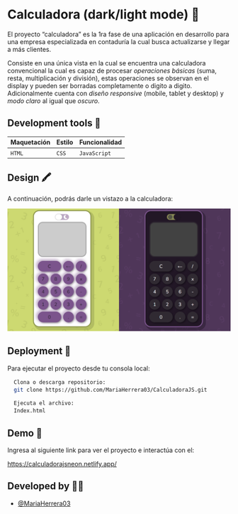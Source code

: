 
# Calculadora (dark/light mode) 📇

El proyecto “calculadora” es la 1ra fase de una aplicación en desarrollo para una empresa especializada en contaduría la cual busca actualizarse y llegar a más clientes.

Consiste en una única vista en la cual se encuentra una calculadora convencional la cual es capaz de procesar *operaciones básicas* (suma, resta, multiplicación y división), estas operaciones se observan en el display y pueden ser borradas completamente o digito a digito. Adicionalmente cuenta con *diseño responsive* (mobile, tablet y desktop) y *modo claro* al igual que *oscuro*.

## Development tools 🧰
|  Maquetación  |     Estilo    | Funcionalidad |
|---------------|---------------|---------------|
|`HTML`|`CSS`|`JavaScript`|


## Design 🖍️
A continuación, podrás darle un vistazo a la calculadora:

![App Screenshot](https://github.com/MariaHerrera03/CalculadoraJS/blob/main/assets/img/CalculadoraJS.png)


## Deployment 📂

Para ejecutar el proyecto desde tu consola local:

```bash
  Clona o descarga repositorio:
  git clone https://github.com/MariaHerrera03/CalculadoraJS.git
```
```bash
  Ejecuta el archivo:
  Index.html
```
## Demo 🔗

Ingresa al siguiente link para ver el proyecto e interactúa con el:

https://calculadorajsneon.netlify.app/
## Developed by 👩‍💻

- [@MariaHerrera03](https://github.com/MariaHerrera03)